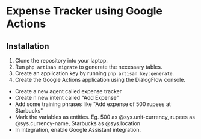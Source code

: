# Expense Tracker using Google Actions

## Installation
1. Clone the repository into your laptop.
2. Run `php artisan migrate` to generate the necessary tables.
3. Create an application key by running `php artisan key:generate`.
4. Create the Google Actions application using the DialogFlow console.
  * Create a new agent called expense tracker
  * Create n new intent called "Add Expense"
  * Add some training phrases like "Add expense of 500 rupees at Starbucks"
  * Mark the variables as entities. Eg. 500 as @sys.unit-currency, rupees as @sys.currency-name, Starbucks as @sys.location
  * In Integration, enable Google Assistant integration.
